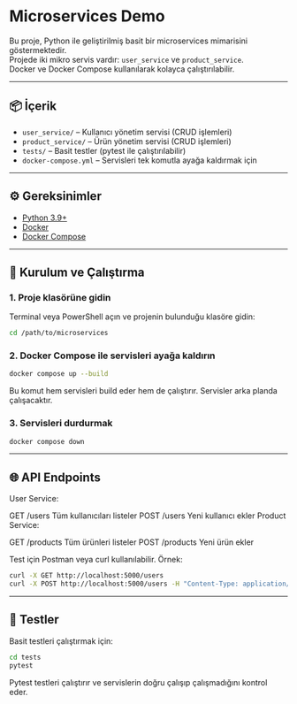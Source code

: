 # Microservices Demo

Bu proje, Python ile geliştirilmiş basit bir microservices mimarisini göstermektedir.  
Projede iki mikro servis vardır: `user_service` ve `product_service`.  
Docker ve Docker Compose kullanılarak kolayca çalıştırılabilir.

---

## 📦 İçerik

- `user_service/` – Kullanıcı yönetim servisi (CRUD işlemleri)  
- `product_service/` – Ürün yönetim servisi (CRUD işlemleri)  
- `tests/` – Basit testler (pytest ile çalıştırılabilir)  
- `docker-compose.yml` – Servisleri tek komutla ayağa kaldırmak için

---

## ⚙️ Gereksinimler

- [Python 3.9+](https://www.python.org/)  
- [Docker](https://www.docker.com/get-started)  
- [Docker Compose](https://docs.docker.com/compose/install/)  

---

## 🚀 Kurulum ve Çalıştırma

### 1. Proje klasörüne gidin
Terminal veya PowerShell açın ve projenin bulunduğu klasöre gidin:

```bash
cd /path/to/microservices
```
### 2. Docker Compose ile servisleri ayağa kaldırın
```bash
docker compose up --build
```
Bu komut hem servisleri build eder hem de çalıştırır. Servisler arka planda çalışacaktır.

### 3. Servisleri durdurmak
```bash
docker compose down
```

---

## 🌐 API Endpoints
User Service:

GET	/users	Tüm kullanıcıları listeler
POST	/users	Yeni kullanıcı ekler
Product Service:

GET	/products	Tüm ürünleri listeler
POST	/products	Yeni ürün ekler

Test için Postman veya curl kullanılabilir. Örnek:
```bash
curl -X GET http://localhost:5000/users
curl -X POST http://localhost:5000/users -H "Content-Type: application/json" -d '{"name": "Ali"}'
```

---

## 🧪 Testler

Basit testleri çalıştırmak için:
```bash
cd tests
pytest
```
Pytest testleri çalıştırır ve servislerin doğru çalışıp çalışmadığını kontrol eder.
